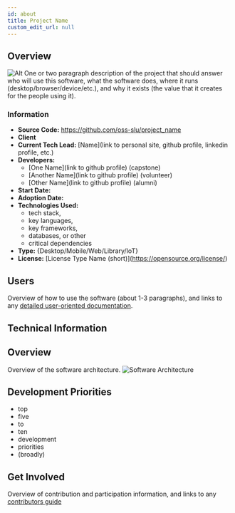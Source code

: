 ```yaml
---
id: about
title: Project Name
custom_edit_url: null
---
```

<!-- A header image is optional; if used should be no greater than 200x600 -->
<!--![Header Alt Text](header.png) -->

## Overview

![Alt](100x100.png) One or two paragraph description of the project that should answer who will use this software, what the software does, where it runs (desktop/browser/device/etc.), and why it exists (the value that it creates for the people using it).

### Information

- **Source Code:** <https://github.com/oss-slu/project_name>
- **Client** <!-- Name of the customer, possibly a link (check with them first). -->
- **Current Tech Lead:** [Name](link to personal site, github profile, linkedin profile, etc.)
- **Developers:**
  - [One Name](link to github profile) (capstone)
  - [Another Name](link to github profile) (volunteer)
  - [Other Name](link to github profile) (alumni)
- **Start Date:** <!-- Date the project was first created. -->
- **Adoption Date:** <!-- Date the project was adopted by OSS. -->
- **Technologies Used:** 
  - tech stack,
  - key languages,
  - key frameworks,
  - databases, or other
  - critical dependencies
- **Type:** {Desktop/Mobile/Web/Library/IoT}
- **License:** [License Type Name (short)](https://opensource.org/license/<!-- this project's license type-->)

## Users

Overview of how to use the software (about 1-3 paragraphs), and links to any [detailed user-oriented documentation](https://link-to-docs).

## Technical Information

## Overview

Overview of the software architecture.
![Software Architecture](architecture.png)

## Development Priorities

- top
- five
- to
- ten
- development
- priorities
- (broadly)

## Get Involved

<!-- A group photo is optional; if used should be no greater than 800x800 -->
<!--![Group Photo Alt Text](group.jpg) -->

Overview of contribution and participation information, and links to any [contributors guide](https://link-to-contributors-docs)
